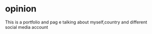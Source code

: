 # opinion
This is a portfolio and pag e talking about myself,country and different social media account 
